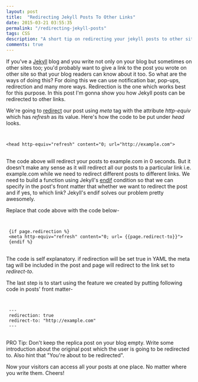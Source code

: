```yaml
---
layout: post
title:  "Redirecting Jekyll Posts To Other Links"
date: 2015-03-21 03:55:35
permalink: "/redirecting-jekyll-posts"
tags: CSS
description: "A short tip on redirecting your jekyll posts to other sites."
comments: true
---
```



If you've a [Jekyll](http://jekylrb.com/) blog and you write not only on your blog but sometimes on other sites too;  you'd probably want to give a link to the post you wrote on other site so that your blog readers can know about it too. So what are the ways of doing this? 
For doing this we can use notification bar, pop-ups, redirection and many more ways. Redirection is the one 
which works best for this purpose. In this post I'm gonna show you how Jekyll 
posts can be redirected to other links.

We're going to [redirect](http://en.wikipedia.org/wiki/Meta_refresh) our post using <i>meta</i> tag with the attribute <i>http-equiv</i> which has <i>refresh</i> as its value. Here's how the code to be put under <i>head</i> looks.


<pre>
<code class="language-markup">

&lt;head http-equiv="refresh" content="0; url="http://example.com">
</code>
</pre>

The code above will redirect your posts to example.com in 0 seconds. But it doesn't make any sense as it will 
redirect all our posts to a particular link i.e. example.com while we need to redirect different posts to different links. We need to build a function using Jekyll's [endif](https://docs.shopify.com/themes/liquid-documentation/basics/operators) condition so that we can 
specify in the post's front matter that whether we want to redirect the post and if yes, to which link? Jekyll's endif 
solves our problem pretty awesomely.

Replace that code above with the code below-

<pre>
<code class="language-markup">

 &#123;if page.redirection %} 
 &lt;meta http-equiv="refresh" content="0; url= &#123;&#123;page.redirect-to}}">
 &#123;endif %}
</code>
</pre>

The code is self explanatory. if redirection will be set true in YAML the meta tag will be included in the post and 
page will redirect to the link set to <i>redirect-to</i>.

The last step is to start using the feature we created by putting following code in posts' front matter-

<pre>
<code class="language-git">

 ---
 redirection: true
 redirect-to: "http://example.com"
 ---
</code>
</pre>

PRO Tip: Don't keep the replica post on your blog empty. Write some introduction about the original post which the user is going to be redirected to. Also hint that "You're about to be redirected".

Now your visitors can access all your posts at one place. No matter where you write them. Cheers!